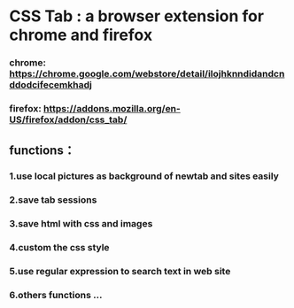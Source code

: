 # CSS Tab :  a browser extension for chrome and firefox
### chrome: https://chrome.google.com/webstore/detail/ilojhknndidandcnddodcifecemkhadj
### firefox: https://addons.mozilla.org/en-US/firefox/addon/css_tab/
## functions：
###    1.use local pictures as background of newtab and sites easily
###    2.save tab sessions
###    3.save html with css and images
###    4.custom the css style
###    5.use regular expression to search text in web site
###    6.others functions ... 
